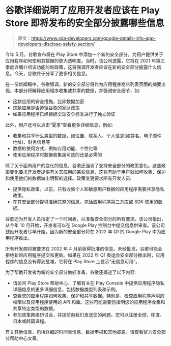 # 谷歌详细说明了应用开发者应该在 Play Store 即将发布的安全部分披露哪些信息

> 原文：<https://www.xda-developers.com/google-details-info-app-developers-disclose-safety-section/>

今年 5 月，谷歌宣布将在 Play Store 中添加一个新的安全部分，为用户提供关于应用程序如何使用其数据的更大透明度。当时，该公司透露，它将在 2021 年第三季度详细介绍该功能的新政策，这将强调开发者应该在新的安全部分披露什么信息。今天，谷歌终于分享了更多相关信息。

在一份新闻稿中，谷歌强调，新的安全部分将作为应用程序商店列表页面的摘要出现。本部分将解释应用程序收集或共享的数据，并强调安全细节，如:

*   这款应用的安全措施，比如数据加密
*   这款应用是否遵循谷歌的家庭政策
*   如果应用程序已经根据全球安全标准进行了独立验证

此外，用户还可以点击“夏季”查看更多详细信息，例如:

*   收集和共享什么类型的数据，如位置、联系人、个人信息(如姓名、电子邮件地址)、财务信息等
*   数据的使用方式，例如应用功能、个性化等
*   使用应用程序时数据收集是可选的还是必需的

除了关于面向用户的变化的信息，谷歌还强调了支持安全部分的政策变化。这些政策变化要求开发者提供有关其应用的某些信息，这将有助于用户就如何收集、保护和使用他们的数据做出明智的选择。政策变更要求所有开发人员:

*   提供隐私政策。以前，只有收集个人和敏感用户数据的应用程序需要共享隐私政策。
*   在其安全部分提供准确完整的信息，包括应用程序第三方库或 SDK 使用的数据。

谷歌还为开发人员指定了一个时间表，以准备安全部分的所有要求。该公司指出，从今年 10 月开始，开发者可以在 Google Play 控制台中提交信息供审查。该公司鼓励开发者尽早开始，因为新的安全部分将在 2022 年 Q1 的 Google Play 中为应用程序推出。

所有开发商将被要求在 2022 年 4 月前获得批准的信息。未经批准，谷歌可能会拒绝新的应用程序提交和更新。如果在 2022 年 Q1 奥运会安全部分推出时，应用程序的信息没有得到批准，它将在 Play Store 上显示“无信息可用”。

为了帮助开发者为新的安全部分做好准备，谷歌还概述了以下内容:

*   请访问 Play Store 帮助中心，了解有关在 Play Console 中提供应用程序隐私详细信息的更多详细信息，包括数据类型列表和示例。
*   查看您的应用程序如何收集、保护和共享数据。特别是，检查应用程序声明的权限以及应用程序使用的 API 和库。这些可能需要您指明您的应用程序收集和共享特定类型的数据。
*   参加政策网络研讨会，并提前向我们发送您的问题。您可以注册全球、印度、日本或韩国课程。

有关其他信息，包括详细的时间表信息、数据申报和其他披露，请查看官方安全部分帮助中心文章。